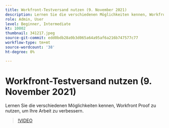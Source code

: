 ```yaml
---
title: Workfront-Testversand nutzen (9. November 2021)
description: Lernen Sie die verschiedenen Möglichkeiten kennen, Workfront Proof zu nutzen, um Ihre Arbeit zu verbessern.
role: Admin, User
level: Beginner, Intermediate
kt: 10002
thumbnail: 341217.jpeg
source-git-commit: edd0bdb28a9b3d065a64a95af6a216b747577c77
workflow-type: tm+mt
source-wordcount: '38'
ht-degree: 0%

---
```


# Workfront-Testversand nutzen (9. November 2021)

Lernen Sie die verschiedenen Möglichkeiten kennen, Workfront Proof zu nutzen, um Ihre Arbeit zu verbessern.

>[!VIDEO](https://video.tv.adobe.com/v/341217/?quality=12&learn=on)
